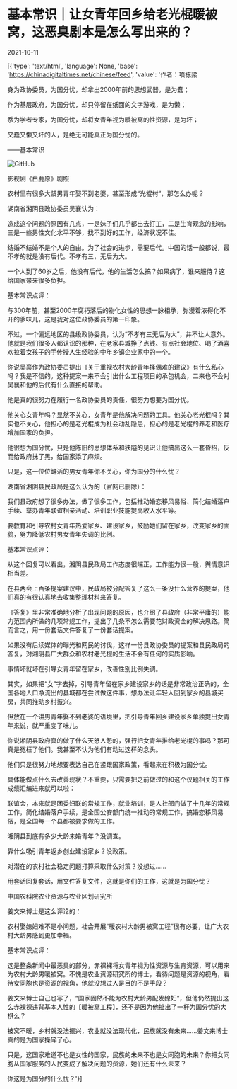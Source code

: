 # 基本常识｜让女青年回乡给老光棍暖被窝，这恶臭剧本是怎么写出来的？

2021-10-11

[{'type': 'text/html', 'language': None, 'base': 'https://chinadigitaltimes.net/chinese/feed', 'value': '作者：项栋梁



身为政协委员，为国分忧，却拿出2000年前的思想武器，是为蠢；

作为基层政府，为国分忧，却只停留在纸面的文字游戏，是为懒；

忝为学者专家，为国分忧，却将女青年视为暖被窝的性资源，是为坏；

又蠢又懒又坏的人，是绝无可能真正为国分忧的。

——基本常识



![GitHub](https://chinadigitaltimes.net/chinese/files/2021/10/post-671900-6163b3d030132.png)

影视剧《白鹿原》剧照

农村里有很多大龄男青年娶不到老婆，甚至形成“光棍村”，那怎么办呢？

湖南省湘阴县政协委员吴襄认为：



造成这个问题的原因有几点，一是妹子们几乎都出去打工，二是生育观念的影响，三是一些男性文化水平不够，找不到好的工作，经济状况不佳。

结婚不结婚不是个人的自由。为了社会的进步，需要后代。中国的话一般都说，最不孝的就是没有后代。不孝有三，无后为大。

一个人到了60岁之后，他没有后代，他的生活怎么搞？如果病了，谁来服侍？这给国家带来很多负担。



基本常识点评：

与300年前，甚至2000年腐朽落后的物化女性的思想一脉相承，弥漫着浓得化不开的爹味儿，这是我对这位政协委员的第一印象。

不过，一个偏远地区的县级政协委员，认为“不孝有三无后为大”，并不让人意外。他就是我们很多人都认识的那种，在老家县城挣了点钱、有点社会地位、喝了酒喜欢拉着女孩子的手传授人生经验的中年乡镇企业家中的一个。

你说吴襄作为政协委员提出《关于重视农村大龄青年择偶难的建议》有什么私心吗？我是不信的。这种提案一来不会引出什么工程项目的承包机会，二来也不会对吴襄和他的后代有什么直接的帮助。

他是真的很努力在履行一名政协委员的责任，很努力想要为国分忧。

他关心女青年吗？显然不关心，女青年是他解决问题的工具。他关心老光棍吗？其实也不关心，他担心的是老光棍成为社会动乱隐患，担心的是老光棍的养老和医疗增加国家的负担。

他很想为国分忧，只是他陈旧的思想体系和狭隘的见识让他搞出这么一套昏招，反而给政府抹了黑，给国家添了麻烦。

只是，这一位位鲜活的男女青年你不关心，你为国分的什么忧？

湖南省湘阴县民政局是这么认为的（官网已删除）：



我们县政府想了很多办法，做了很多工作，包括推动婚恋移风易俗、简化结婚落户手续、举办青年联谊相亲活动、培训职业技能提高收入水平等。

要教育和引导农村女青年热爱家乡、建设家乡，鼓励她们留在家乡，改变家乡的面貌，努力降低农村男女青年失调的比例。



基本常识点评：

从这个回复可以看出，湘阴县民政局工作态度很端正，工作能力很一般，舆情意识相当差。

在县两会上百条提案建议中，民政局被分配答复了这么一条没什么营养的提案，他们真的有很认真地去收集整理材料来答复。

《答复》里非常准确地分析了出现问题的原因，也介绍了县政府（非常平庸的）能力范围内所做的几项常规工作，提出了几条不怎么需要花财政资金的解决思路。简而言之，用一份套话文件答复了一份套话提案。

如果没有后续媒体的曝光和网民的讨伐，这样一份县政协委员的提案和县民政局的答复，对湘阴县广大群众和农村老光棍的生活不会有任何的实质影响。

事情坏就坏在引导女青年留在家乡，改善性别比例失调。

其实，如果把“女”字去掉，引导青年留在家乡建设家乡的话是非常政治正确的，全国各地人口净流出的县城都在尝试做这件事，想办法让年轻人回到家乡的县城买房，共同推动乡村振兴。

但放在一个讲男青年娶不到老婆的语境里，把引导青年回乡建设家乡单独提出女青年来说，就严重变了味儿。

你说湘阴县政府真的做了什么天怒人怨的，强行把女青年推给老光棍的事吗？那可真是冤枉了他们。我甚至不认为他们有动过这样的念头。

他们只是很努力地想要表达自己在紧跟国家政策，看起来在积极为国分忧。

具体能做点什么去改善现状？不重要，只需要把之前做过的和这个议题相关的工作成绩汇编进来就可以啦：

联谊会，本来就是团委妇联的常规工作，就业培训，是人社部门做了十几年的常规工作，简化结婚落户手续，是全国公安部门统一推动的常规工作，搞婚恋移风易俗，是全国每一个县都被要求做的工作。

湘阴县到底有多少大龄未婚青年？没调查。

靠什么吸引青年返乡创业建设家乡？没政策。

对潜在的农村社会稳定问题打算采取什么对策？没想过……

用套话回复套话，用文件答复文件，这就是你们的工作，这就是为国分忧？

中国农科院农业资源与农业区划研究所

姜文来博士是这么评论的：



农村娶媳妇难不是小问题，社会开展“暖农村大龄男被窝工程”很有必要，让广大农村大龄男感到更加幸福。



基本常识点评：

这是整条新闻中最恶臭的部分，赤裸裸将女青年视为性资源与生育资源，可以用来为农村大龄男暖被窝。不愧是农业资源研究所的博士，看待问题是资源的视角，看待女同胞也是资源的视角，他就没想过人是目的不是手段？

姜文来博士自己也写了，“国家固然不能为农村大龄男配发媳妇”，但他仍然提出这么赤裸裸违背基本人性的【暖被窝工程】，还不是因为他扯出了一杆为国分忧的大棋么？

被窝不暖，乡村就没法振兴，农业就没法现代化，民族就没有未来……姜文来博士真的是为国家操碎了心。

只是，这国家难道不也是女性的国家，民族的未来不也是女同胞的未来？你把女同胞从国家服务的人民变成了解决问题的资源，她们还有什么未来？

你这是为国分的什么忧？'}]